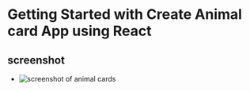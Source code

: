 # Getting Started with Create Animal card App using React

## screenshot

- ![screenshot of animal cards](animalcard.png)

